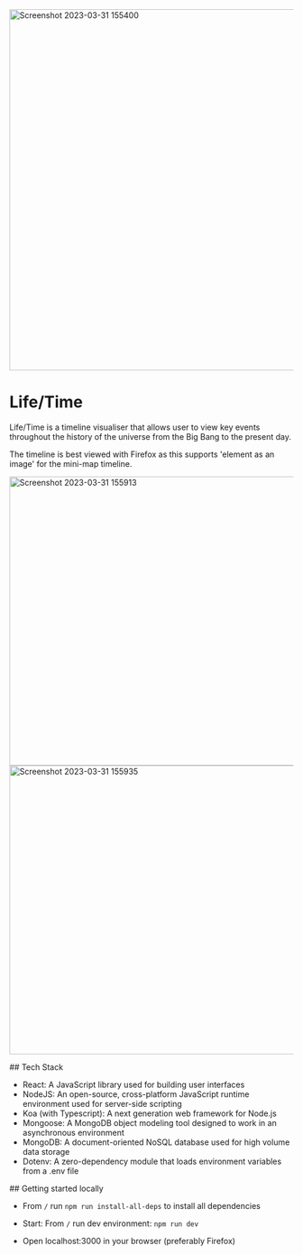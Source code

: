 <img width="640" alt="Screenshot 2023-03-31 155400" src="https://user-images.githubusercontent.com/116960814/229199227-8c6e952b-bcb5-4287-857d-49cde3901e48.png">

# Life/Time

Life/Time is a timeline visualiser that allows user to view key events throughout the history of the universe from the Big Bang to the present day.

The timeline is best viewed with Firefox as this supports 'element as an image' for the mini-map timeline.

<img width="512" alt="Screenshot 2023-03-31 155913" src="https://user-images.githubusercontent.com/116960814/229199161-1658499e-c199-4e97-9b86-ba4261387c3b.png">
<img width="512" alt="Screenshot 2023-03-31 155935" src="https://user-images.githubusercontent.com/116960814/229199175-c3247170-eed4-44af-92bb-f7c0cb7aee11.png">


## Tech Stack

- React: A JavaScript library used for building user interfaces
- NodeJS: An open-source, cross-platform JavaScript runtime environment used for server-side scripting
- Koa (with Typescript): A next generation web framework for Node.js
- Mongoose: A MongoDB object modeling tool designed to work in an asynchronous environment
- MongoDB: A document-oriented NoSQL database used for high volume data storage
- Dotenv: A zero-dependency module that loads environment variables from a .env file

## Getting started locally

- From `/` run `npm run install-all-deps` to install all dependencies
  
- Start: From `/` run dev environment: `npm run dev`
  
- Open localhost:3000 in your browser (preferably Firefox)
